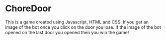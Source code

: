 # ChoreDoor
This is a game created using Javascript, HTML and CSS. If you get an image of the bot once you click on the door you lose. If the image of the bot opened on the last door you opened then you win the game!
